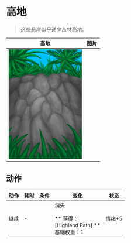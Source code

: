 # 高地  
> 这些悬崖似乎通向丛林高地。  
  
  高地  |   图片   
 ----  |  ----:   
   |  <img decoding="async" src="Sprite/CliffsUp.png" href="a.md" style="max-width:300px;max-height:300px;">   
  
## 动作  
动作  |  耗时  |  条件  |  变化  |  状态  
----  |  ----  |  ----  |  ----  |  ----  
继续<br>  |  -  |    |  消失<br><br>** 获得： **<br>** [Highland Path] **<br>基础权重：1<br>  |  [情绪](Morale.md)+5  
